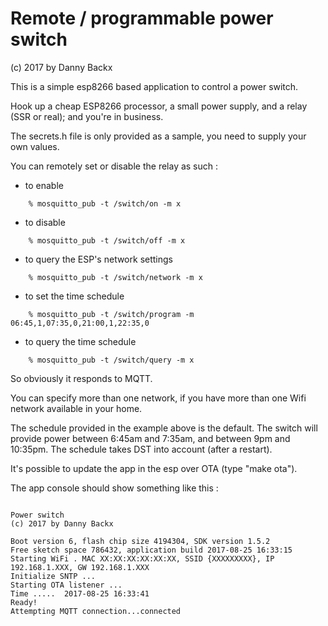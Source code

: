 # Remote / programmable power switch
(c) 2017 by Danny Backx

This is a simple esp8266 based application to control a power switch.

Hook up a cheap ESP8266 processor, a small power supply, and a relay (SSR or real); and you're in business.

The secrets.h file is only provided as a sample, you need to supply your own values.

You can remotely set or disable the relay as such :
 - to enable
```
    % mosquitto_pub -t /switch/on -m x
```
 - to disable
```
    % mosquitto_pub -t /switch/off -m x
```
 - to query the ESP's network settings
```
    % mosquitto_pub -t /switch/network -m x
```
 - to set the time schedule
```
    % mosquitto_pub -t /switch/program -m 06:45,1,07:35,0,21:00,1,22:35,0
```
 - to query the time schedule
```
    % mosquitto_pub -t /switch/query -m x
```

So obviously it responds to MQTT.

You can specify more than one network, if you have more than one Wifi network available in your home.

The schedule provided in the example above is the default. The switch will provide power between 6:45am and 7:35am,
and between 9pm and 10:35pm. The schedule takes DST into account (after a restart).

It's possible to update the app in the esp over OTA (type "make ota").

The app console should show something like this :
```

Power switch
(c) 2017 by Danny Backx

Boot version 6, flash chip size 4194304, SDK version 1.5.2
Free sketch space 786432, application build 2017-08-25 16:33:15
Starting WiFi . MAC XX:XX:XX:XX:XX:XX, SSID {XXXXXXXXX}, IP 192.168.1.XXX, GW 192.168.1.XXX
Initialize SNTP ...
Starting OTA listener ...
Time .....  2017-08-25 16:33:41
Ready!
Attempting MQTT connection...connected

```

